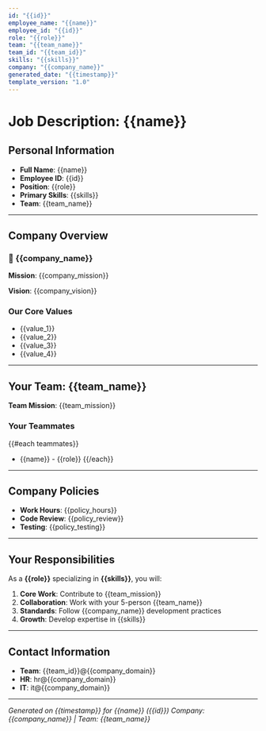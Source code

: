 ```yaml
---
id: "{{id}}"
employee_name: "{{name}}"
employee_id: "{{id}}"
role: "{{role}}"
team: "{{team_name}}"
team_id: "{{team_id}}"
skills: "{{skills}}"
company: "{{company_name}}"
generated_date: "{{timestamp}}"
template_version: "1.0"
---
```


# Job Description: {{name}}

## Personal Information
- **Full Name**: {{name}}
- **Employee ID**: {{id}}
- **Position**: {{role}}
- **Primary Skills**: {{skills}}
- **Team**: {{team_name}}

---

## Company Overview

### 🏢 {{company_name}}

**Mission**: {{company_mission}}

**Vision**: {{company_vision}}

### Our Core Values
- {{value_1}}
- {{value_2}}
- {{value_3}}
- {{value_4}}

---

## Your Team: {{team_name}}

**Team Mission**: {{team_mission}}

### Your Teammates
{{#each teammates}}
- {{name}} - {{role}}
{{/each}}

---

## Company Policies

- **Work Hours**: {{policy_hours}}
- **Code Review**: {{policy_review}}
- **Testing**: {{policy_testing}}

---

## Your Responsibilities

As a **{{role}}** specializing in **{{skills}}**, you will:

1. **Core Work**: Contribute to {{team_mission}}
2. **Collaboration**: Work with your 5-person {{team_name}}
3. **Standards**: Follow {{company_name}} development practices
4. **Growth**: Develop expertise in {{skills}}

---

## Contact Information

- **Team**: {{team_id}}@{{company_domain}}
- **HR**: hr@{{company_domain}}
- **IT**: it@{{company_domain}}

---

*Generated on {{timestamp}} for {{name}} ({{id}})*
*Company: {{company_name}} | Team: {{team_name}}*